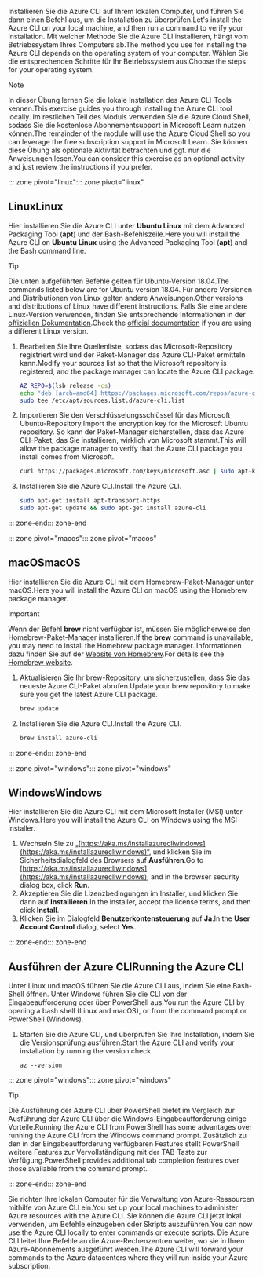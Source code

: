 <span data-ttu-id="1c18c-101">Installieren Sie die Azure CLI auf Ihrem lokalen Computer, und führen Sie dann einen Befehl aus, um die Installation zu überprüfen.</span><span class="sxs-lookup"><span data-stu-id="1c18c-101">Let's install the Azure CLI on your local machine, and then run a command to verify your installation.</span></span> <span data-ttu-id="1c18c-102">Mit welcher Methode Sie die Azure CLI installieren, hängt vom Betriebssystem Ihres Computers ab.</span><span class="sxs-lookup"><span data-stu-id="1c18c-102">The method you use for installing the Azure CLI depends on the operating system of your computer.</span></span> <span data-ttu-id="1c18c-103">Wählen Sie die entsprechenden Schritte für Ihr Betriebssystem aus.</span><span class="sxs-lookup"><span data-stu-id="1c18c-103">Choose the steps for your operating system.</span></span>

> [!NOTE]
> <span data-ttu-id="1c18c-104">In dieser Übung lernen Sie die lokale Installation des Azure CLI-Tools kennen.</span><span class="sxs-lookup"><span data-stu-id="1c18c-104">This exercise guides you through installing the Azure CLI tool locally.</span></span> <span data-ttu-id="1c18c-105">Im restlichen Teil des Moduls verwenden Sie die Azure Cloud Shell, sodass Sie die kostenlose Abonnementsupport in Microsoft Learn nutzen können.</span><span class="sxs-lookup"><span data-stu-id="1c18c-105">The remainder of the module will use the Azure Cloud Shell so you can leverage the free subscription support in Microsoft Learn.</span></span> <span data-ttu-id="1c18c-106">Sie können diese Übung als optionale Aktivität betrachten und ggf. nur die Anweisungen lesen.</span><span class="sxs-lookup"><span data-stu-id="1c18c-106">You can consider this exercise as an optional activity and just review the instructions if you prefer.</span></span>

<span data-ttu-id="1c18c-107">::: zone pivot="linux"</span><span class="sxs-lookup"><span data-stu-id="1c18c-107">::: zone pivot="linux"</span></span>

## <a name="linux"></a><span data-ttu-id="1c18c-108">Linux</span><span class="sxs-lookup"><span data-stu-id="1c18c-108">Linux</span></span>

<span data-ttu-id="1c18c-109">Hier installieren Sie die Azure CLI unter **Ubuntu Linux** mit dem Advanced Packaging Tool (**apt**) und der Bash-Befehlszeile.</span><span class="sxs-lookup"><span data-stu-id="1c18c-109">Here you will install the Azure CLI on **Ubuntu Linux** using the Advanced Packaging Tool (**apt**) and the Bash command line.</span></span>

> [!TIP]
> <span data-ttu-id="1c18c-110">Die unten aufgeführten Befehle gelten für Ubuntu-Version 18.04.</span><span class="sxs-lookup"><span data-stu-id="1c18c-110">The commands listed below are for Ubuntu version 18.04.</span></span> <span data-ttu-id="1c18c-111">Für andere Versionen und Distributionen von Linux gelten andere Anweisungen.</span><span class="sxs-lookup"><span data-stu-id="1c18c-111">Other versions and distributions of Linux have different instructions.</span></span> <span data-ttu-id="1c18c-112">Falls Sie eine andere Linux-Version verwenden, finden Sie entsprechende Informationen in der [offiziellen Dokumentation](https://docs.microsoft.com/cli/azure/install-azure-cli).</span><span class="sxs-lookup"><span data-stu-id="1c18c-112">Check the [official documentation](https://docs.microsoft.com/cli/azure/install-azure-cli) if you are using a different Linux version.</span></span>

1. <span data-ttu-id="1c18c-113">Bearbeiten Sie Ihre Quellenliste, sodass das Microsoft-Repository registriert wird und der Paket-Manager das Azure CLI-Paket ermitteln kann.</span><span class="sxs-lookup"><span data-stu-id="1c18c-113">Modify your sources list so that the Microsoft repository is registered, and the package manager can locate the Azure CLI package.</span></span>

    ```bash
    AZ_REPO=$(lsb_release -cs)
    echo "deb [arch=amd64] https://packages.microsoft.com/repos/azure-cli/ $AZ_REPO main" | \
    sudo tee /etc/apt/sources.list.d/azure-cli.list
    ```

1. <span data-ttu-id="1c18c-114">Importieren Sie den Verschlüsselungsschlüssel für das Microsoft Ubuntu-Repository.</span><span class="sxs-lookup"><span data-stu-id="1c18c-114">Import the encryption key for the Microsoft Ubuntu repository.</span></span> <span data-ttu-id="1c18c-115">So kann der Paket-Manager sicherstellen, dass das Azure CLI-Paket, das Sie installieren, wirklich von Microsoft stammt.</span><span class="sxs-lookup"><span data-stu-id="1c18c-115">This will allow the package manager to verify that the Azure CLI package you install comes from Microsoft.</span></span>

    ```bash
    curl https://packages.microsoft.com/keys/microsoft.asc | sudo apt-key add -
    ```

1. <span data-ttu-id="1c18c-116">Installieren Sie die Azure CLI.</span><span class="sxs-lookup"><span data-stu-id="1c18c-116">Install the Azure CLI.</span></span>

    ```bash
    sudo apt-get install apt-transport-https
    sudo apt-get update && sudo apt-get install azure-cli
    ```

<span data-ttu-id="1c18c-117">::: zone-end</span><span class="sxs-lookup"><span data-stu-id="1c18c-117">::: zone-end</span></span>

<span data-ttu-id="1c18c-118">::: zone pivot="macos"</span><span class="sxs-lookup"><span data-stu-id="1c18c-118">::: zone pivot="macos"</span></span>

## <a name="macos"></a><span data-ttu-id="1c18c-119">macOS</span><span class="sxs-lookup"><span data-stu-id="1c18c-119">macOS</span></span>

<span data-ttu-id="1c18c-120">Hier installieren Sie die Azure CLI mit dem Homebrew-Paket-Manager unter macOS.</span><span class="sxs-lookup"><span data-stu-id="1c18c-120">Here you will install the Azure CLI on macOS using the Homebrew package manager.</span></span>

> [!IMPORTANT]
> <span data-ttu-id="1c18c-121">Wenn der Befehl **brew** nicht verfügbar ist, müssen Sie möglicherweise den Homebrew-Paket-Manager installieren.</span><span class="sxs-lookup"><span data-stu-id="1c18c-121">If the **brew** command is unavailable, you may need to install the Homebrew package manager.</span></span> <span data-ttu-id="1c18c-122">Informationen dazu finden Sie auf der [Website von Homebrew](https://brew.sh/).</span><span class="sxs-lookup"><span data-stu-id="1c18c-122">For details see the [Homebrew website](https://brew.sh/).</span></span>

1. <span data-ttu-id="1c18c-123">Aktualisieren Sie Ihr brew-Repository, um sicherzustellen, dass Sie das neueste Azure CLI-Paket abrufen.</span><span class="sxs-lookup"><span data-stu-id="1c18c-123">Update your brew repository to make sure you get the latest Azure CLI package.</span></span>

    ```bash
    brew update
    ```

1. <span data-ttu-id="1c18c-124">Installieren Sie die Azure CLI.</span><span class="sxs-lookup"><span data-stu-id="1c18c-124">Install the Azure CLI.</span></span>

    ```bash
    brew install azure-cli
    ```

<span data-ttu-id="1c18c-125">::: zone-end</span><span class="sxs-lookup"><span data-stu-id="1c18c-125">::: zone-end</span></span>

<span data-ttu-id="1c18c-126">::: zone pivot="windows"</span><span class="sxs-lookup"><span data-stu-id="1c18c-126">::: zone pivot="windows"</span></span>

## <a name="windows"></a><span data-ttu-id="1c18c-127">Windows</span><span class="sxs-lookup"><span data-stu-id="1c18c-127">Windows</span></span>

<span data-ttu-id="1c18c-128">Hier installieren Sie die Azure CLI mit dem Microsoft Installer (MSI) unter Windows.</span><span class="sxs-lookup"><span data-stu-id="1c18c-128">Here you will install the Azure CLI on Windows using the MSI installer.</span></span>

1. <span data-ttu-id="1c18c-129">Wechseln Sie zu „[https://aka.ms/installazurecliwindows](https://aka.ms/installazurecliwindows)“, und klicken Sie im Sicherheitsdialogfeld des Browsers auf **Ausführen**.</span><span class="sxs-lookup"><span data-stu-id="1c18c-129">Go to [https://aka.ms/installazurecliwindows](https://aka.ms/installazurecliwindows), and in the browser security dialog box, click **Run**.</span></span>
1. <span data-ttu-id="1c18c-130">Akzeptieren Sie die Lizenzbedingungen im Installer, und klicken Sie dann auf **Installieren**.</span><span class="sxs-lookup"><span data-stu-id="1c18c-130">In the installer, accept the license terms, and then click **Install**.</span></span>
1. <span data-ttu-id="1c18c-131">Klicken Sie im Dialogfeld **Benutzerkontensteuerung** auf **Ja**.</span><span class="sxs-lookup"><span data-stu-id="1c18c-131">In the **User Account Control** dialog, select **Yes**.</span></span>

<span data-ttu-id="1c18c-132">::: zone-end</span><span class="sxs-lookup"><span data-stu-id="1c18c-132">::: zone-end</span></span>

## <a name="running-the-azure-cli"></a><span data-ttu-id="1c18c-133">Ausführen der Azure CLI</span><span class="sxs-lookup"><span data-stu-id="1c18c-133">Running the Azure CLI</span></span>

<span data-ttu-id="1c18c-134">Unter Linux und macOS führen Sie die Azure CLI aus, indem Sie eine Bash-Shell öffnen. Unter Windows führen Sie die CLI von der Eingabeaufforderung oder über PowerShell aus.</span><span class="sxs-lookup"><span data-stu-id="1c18c-134">You run the Azure CLI by opening a bash shell (Linux and macOS), or from the command prompt or PowerShell (Windows).</span></span>

1. <span data-ttu-id="1c18c-135">Starten Sie die Azure CLI, und überprüfen Sie Ihre Installation, indem Sie die Versionsprüfung ausführen.</span><span class="sxs-lookup"><span data-stu-id="1c18c-135">Start the Azure CLI and verify your installation by running the version check.</span></span>

    ```azurecli
    az --version
    ```

<span data-ttu-id="1c18c-136">::: zone pivot="windows"</span><span class="sxs-lookup"><span data-stu-id="1c18c-136">::: zone pivot="windows"</span></span>

> [!TIP]
> <span data-ttu-id="1c18c-137">Die Ausführung der Azure CLI über PowerShell bietet im Vergleich zur Ausführung der Azure CLI über die Windows-Eingabeaufforderung einige Vorteile.</span><span class="sxs-lookup"><span data-stu-id="1c18c-137">Running the Azure CLI from PowerShell has some advantages over running the Azure CLI from the Windows command prompt.</span></span> <span data-ttu-id="1c18c-138">Zusätzlich zu den in der Eingabeaufforderung verfügbaren Features stellt PowerShell weitere Features zur Vervollständigung mit der TAB-Taste zur Verfügung.</span><span class="sxs-lookup"><span data-stu-id="1c18c-138">PowerShell provides additional tab completion features over those available from the command prompt.</span></span>

<span data-ttu-id="1c18c-139">::: zone-end</span><span class="sxs-lookup"><span data-stu-id="1c18c-139">::: zone-end</span></span>

<span data-ttu-id="1c18c-140">Sie richten Ihre lokalen Computer für die Verwaltung von Azure-Ressourcen mithilfe von Azure CLI ein.</span><span class="sxs-lookup"><span data-stu-id="1c18c-140">You set up your local machines to administer Azure resources with the Azure CLI.</span></span> <span data-ttu-id="1c18c-141">Sie können die Azure CLI jetzt lokal verwenden, um Befehle einzugeben oder Skripts auszuführen.</span><span class="sxs-lookup"><span data-stu-id="1c18c-141">You can now use the Azure CLI locally to enter commands or execute scripts.</span></span> <span data-ttu-id="1c18c-142">Die Azure CLI leitet Ihre Befehle an die Azure-Rechenzentren weiter, wo sie in Ihren Azure-Abonnements ausgeführt werden.</span><span class="sxs-lookup"><span data-stu-id="1c18c-142">The Azure CLI will forward your commands to the Azure datacenters where they will run inside your Azure subscription.</span></span>
